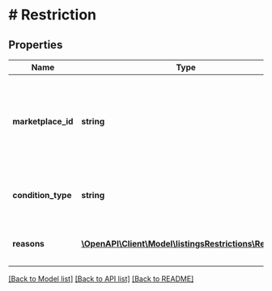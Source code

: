 # # Restriction

## Properties

Name | Type | Description | Notes
------------ | ------------- | ------------- | -------------
**marketplace_id** | **string** | A marketplace identifier. Identifies the Amazon marketplace where the restriction is enforced. |
**condition_type** | **string** | The condition that applies to the restriction. | [optional]
**reasons** | [**\OpenAPI\Client\Model\listingsRestrictions\Reason[]**](Reason.md) | A list of reasons for the restriction. | [optional]

[[Back to Model list]](../../README.md#models) [[Back to API list]](../../README.md#endpoints) [[Back to README]](../../README.md)
